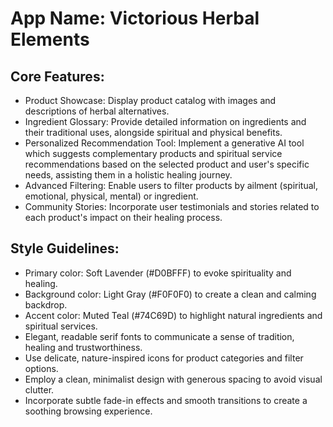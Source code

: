 # **App Name**: Victorious Herbal Elements

## Core Features:

- Product Showcase: Display product catalog with images and descriptions of herbal alternatives.
- Ingredient Glossary: Provide detailed information on ingredients and their traditional uses, alongside spiritual and physical benefits.
- Personalized Recommendation Tool: Implement a generative AI tool which suggests complementary products and spiritual service recommendations based on the selected product and user's specific needs, assisting them in a holistic healing journey.
- Advanced Filtering: Enable users to filter products by ailment (spiritual, emotional, physical, mental) or ingredient.
- Community Stories: Incorporate user testimonials and stories related to each product's impact on their healing process.

## Style Guidelines:

- Primary color: Soft Lavender (#D0BFFF) to evoke spirituality and healing.
- Background color: Light Gray (#F0F0F0) to create a clean and calming backdrop.
- Accent color: Muted Teal (#74C69D) to highlight natural ingredients and spiritual services.
- Elegant, readable serif fonts to communicate a sense of tradition, healing and trustworthiness.
- Use delicate, nature-inspired icons for product categories and filter options.
- Employ a clean, minimalist design with generous spacing to avoid visual clutter.
- Incorporate subtle fade-in effects and smooth transitions to create a soothing browsing experience.